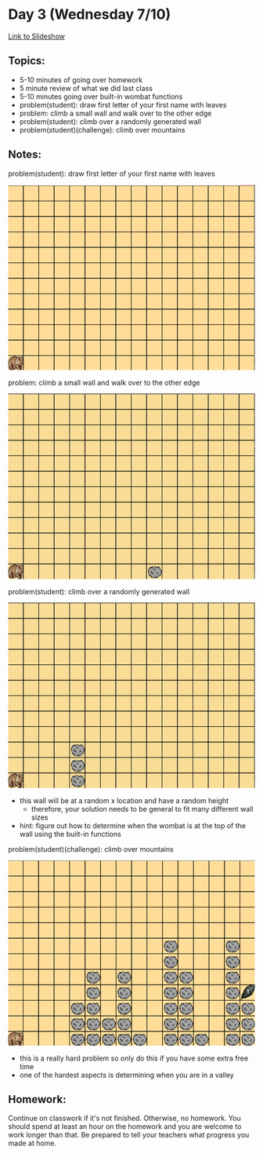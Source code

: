 # Day 3 (Wednesday 7/10)

[Link to Slideshow](google.com)

## Topics:

- 5-10 minutes of going over homework
- 5 minute review of what we did last class
- 5-10 minutes going over built-in wombat functions
- problem(student): draw first letter of your first name with leaves
- problem: climb a small wall and walk over to the other edge
- problem(student): climb over a randomly generated wall
- problem(student)(challenge): climb over mountains


## Notes:

problem(student): draw first letter of your first name with leaves

![](/gifs/day3/b.gif)

problem: climb a small wall and walk over to the other edge

![](/gifs/day3/climb_small_wall.gif)

problem(student): climb over a randomly generated wall

![](/gifs/day3/climb_n_wall.gif)

- this wall will be at a random x location and have a random height
    - therefore, your solution needs to be general to fit many different wall sizes
- hint: figure out how to determine when the wombat is at the top of the wall using the built-in functions

problem(student)(challenge): climb over mountains

![](/gifs/day3/world10.gif)

- this is a really hard problem so only do this if you have some extra free time
- one of the hardest aspects is determining when you are in a valley



## Homework:

Continue on classwork if it's not finished. Otherwise, no homework. You should spend at least an hour on the homework and you are welcome to work longer than that. Be prepared to tell your teachers what progress you made at home.